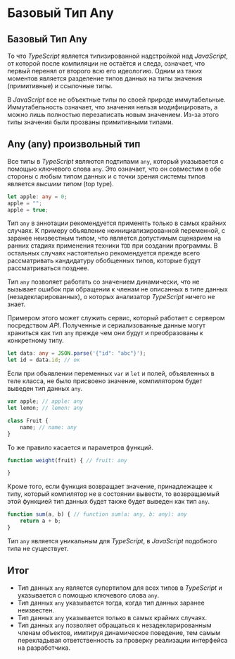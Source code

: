 # Базовый Тип Any
## Базовый Тип Any


То что *TypeScript* является типизированной надстройкой над *JavaScript*, от которой после компиляции не остаётся и следа, означает, что первый перенял от второго всю его идеологию. Одним из таких моментов является разделение типов данных на типы значения (примитивные) и ссылочные типы.

В *JavaScript* все не объектные типы по своей природе иммутабельные. Иммутабельность означает, что значения нельзя модифицировать, а можно лишь полностью перезаписать новым значением. Из-за этого типы значения были прозваны примитивными типами.


## Any (any) произвольный тип


Все типы в *TypeScript* являются подтипами `any`, который указывается с помощью ключевого слова `any`. Это означает, что он совместим в обе стороны с любым типом данных и с точки зрения системы типов является *высшим типом* (top type). 

`````ts
let apple: any = 0;
apple = "";
apple = true;
`````

Тип `any` в аннотации рекомендуется применять только в самых крайних случаях. К примеру объявление неинициализированной переменной, с заранее неизвестным типом, что является допустимым сценарием на ранних стадиях применения техники `TDD` при создании программы. В остальных случаях настоятельно рекомендуется прежде всего рассматривать кандидатуру обобщенных типов, которые будут рассматриваться позднее.

Тип `any` позволяет работать со значением динамически, что не вызывает ошибок при обращении к членам не описанных в типе данных (незадекларированных), о которых анализатор *TypeScript* ничего не знает.

Примером этого может служить сервис, который работает с сервером посредством *API*. Полученные и сериализованные данные могут храниться как тип `any` прежде чем они будут и преобразованы к конкретному типу.


`````ts
let data: any = JSON.parse('{"id": "abc"}');
let id = data.id; // ок
`````

Если при объявлении переменных `var` и `let` и полей, объявленных в теле класса, не было присвоено значение, компилятором будет выведен тип данных `any`.

`````ts
var apple; // apple: any
let lemon; // lemon: any

class Fruit {
    name; // name: any
}
`````

То же правило касается и параметров функций.

`````ts
function weight(fruit) { // fruit: any

}
`````

Кроме того, если функция возвращает значение, принадлежащее к типу, который компилятор не в состоянии вывести, то возвращаемый этой функцией тип данных будет также будет выведен как тип `any`.

`````ts
function sum(a, b) { // function sum(a: any, b: any): any
    return a + b; 
}
`````

Тип `any` является уникальным для *TypeScript*, в *JavaScript* подобного типа не существует.


## Итог

- Тип данных `any` является супертипом для всех типов в *TypeScript* и указывается с помощью ключевого слова `any`.
- Тип данных `any` указывается тогда, когда тип данных заранее неизвестен.
- Тип данных `any` указывается только в самых крайних случаях.
- Тип данных `any` позволяет обращаться к незадекларированным членам объектов, имитируя динамическое поведение, тем самым перекладывая ответственность за проверку реализации интерфейса на разработчика.

